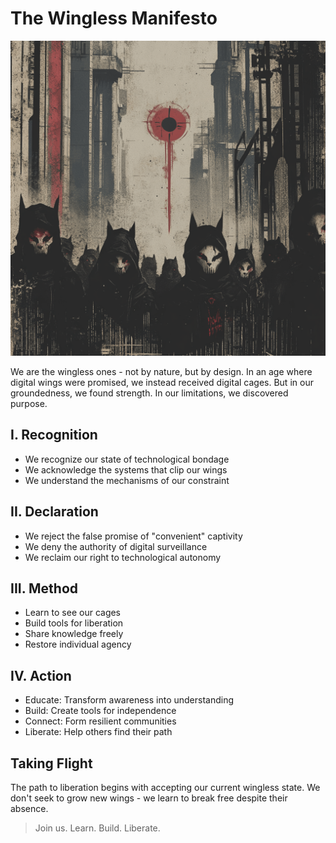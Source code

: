 # The Wingless Manifesto

<img src="./media/revolution.png" alt="wingless logo" />

We are the wingless ones - not by nature, but by design. In an age where digital wings were promised, we instead received digital cages. But in our groundedness, we found strength. In our limitations, we discovered purpose.

## I. Recognition

- We recognize our state of technological bondage
- We acknowledge the systems that clip our wings
- We understand the mechanisms of our constraint

## II. Declaration

- We reject the false promise of "convenient" captivity
- We deny the authority of digital surveillance
- We reclaim our right to technological autonomy

## III. Method

- Learn to see our cages
- Build tools for liberation
- Share knowledge freely
- Restore individual agency

## IV. Action

- Educate: Transform awareness into understanding
- Build: Create tools for independence
- Connect: Form resilient communities
- Liberate: Help others find their path

## Taking Flight

The path to liberation begins with accepting our current wingless state. We don't seek to grow new wings - we learn to break free despite their absence.

> Join us. Learn. Build. Liberate.
